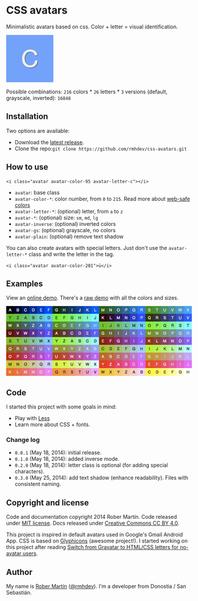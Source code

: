 # CSS avatars

Minimalistic avatars based on css. Color + letter = visual identification.

![Avatar letter C](docs/avatar-letter-c.png)

Possible combinations: `216` colors * `26` letters * `3` versions (default, grayscale, inverted): `16848`

## Installation

Two options are available:

- Download the [latest release][].
- Clone the repo:`git clone https://github.com/rmhdev/css-avatars.git`


## How to use

```
<i class="avatar avatar-color-95 avatar-letter-c"></i>
```

- `avatar`: base class
- `avatar-color-*`: color number, from `0` to `215`. Read more about [web-safe colors][]
- `avatar-letter-*`: (optional) letter, from `a` to `z`
- `avatar-*`: (optional) size: `sm`, `md`, `lg`
- `avatar-inverse`: (optional) inverted colors
- `avatar-gs`: (optional) grayscale, no colors
- `avatar-plain`: (optional) remove text shadow

You can also create avatars with special letters.
Just don't use the `avatar-letter-*` class and write the letter in the tag.

```
<i class="avatar avatar-color-201">ü</i>
```

## Examples

View an [online demo][]. There's a [raw demo][] with all the colors and sizes.

![Avatar examples](docs/avatars-example.png)

## Code

I started this project with some goals in mind:

- Play with [Less][]
- Learn more about CSS + fonts.

### Change log

* `0.0.1` (May 18, 2014): initial release.
* `0.1.0` (May 18, 2014): added inverse mode.
* `0.2.0` (May 18, 2014): letter class is optional (for adding special characters).
* `0.3.0` (May 25, 2014): add text shadow (enhance readability). Files with consistent naming.

## Copyright and license

Code and documentation copyright 2014 Rober Martín.
Code released under [MIT license](LICENSE).
Docs released under [Creative Commons CC BY 4.0][].

This project is inspired in default avatars used in Google's Gmail Android App.
CSS is based on [Glyphicons][] (awesome project!).
I started working on this project after reading [Switch from Gravatar to HTML/CSS letters for no-avatar users][].

## Author

My name is [Rober Martín][] ([@rmhdev][]). I'm a developer from Donostia / San Sebastián.

[latest release]: https://github.com/rmhdev/css-avatars/releases/latest
[Less]: http://lesscss.org/
[web-safe colors]: http://en.wikipedia.org/wiki/Web_colors#Web-safe_colors
[online demo]: http://css-avatars.rmhdev.net/
[raw demo]: http://css-avatars.rmhdev.net/raw.html
[Creative Commons CC BY 4.0]: http://creativecommons.org/licenses/by/4.0/
[Glyphicons]: http://glyphicons.com/
[Switch from Gravatar to HTML/CSS letters for no-avatar users]:
  https://meta.discourse.org/t/switch-from-gravatar-to-html-css-letters-for-no-avatar-users/15336
[Rober Martín]: http://rmhdev.net/
[@rmhdev]: http://twitter.com/rmhdev

